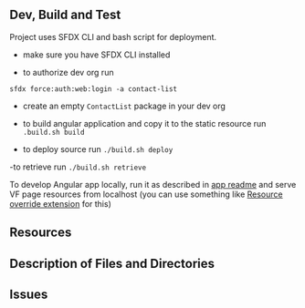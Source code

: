## Dev, Build and Test
Project uses SFDX CLI and bash script for deployment.

- make sure you have SFDX CLI installed

- to authorize dev org run 

`sfdx force:auth:web:login -a contact-list`

- create an empty `ContactList` package in your dev org

- to build angular application and copy it to the static resource run
`.build.sh build`

- to deploy source run 
`./build.sh deploy`

-to retrieve run 
`./build.sh retrieve`

To develop Angular app locally, run it as described in [app readme](/frontend-apps/contact-list/README.md) and serve VF page resources from localhost (you can use something like [Resource override extension](https://chrome.google.com/webstore/detail/resource-override/pkoacgokdfckfpndoffpifphamojphii) for this)

## Resources


## Description of Files and Directories


## Issues


